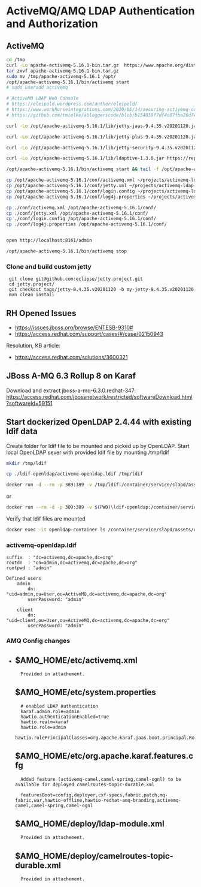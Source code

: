 # ActiveMQ/AMQ LDAP Authentication and Authorization

## ActiveMQ

```bash
cd /tmp
curl -Lo apache-activemq-5.16.1-bin.tar.gz  https://www.apache.org/dist/activemq/5.16.1/apache-activemq-5.16.1-bin.tar.gz
tar zxvf apache-activemq-5.16.1-bin.tar.gz
sudo mv /tmp/apache-activemq-5.16.1 /opt/
/opt/apache-activemq-5.16.1/bin/activemq start
# sudo useradd activemq

# ActiveMQ LDAP Web Console
# https://eleipold.wordpress.com/author/eleipold/ 
# https://www.workhorseintegrations.com/2020/05/14/securing-activemq-console-with-ldap/
# https://github.com/tmielke/abloggerscode/blob/b154059f7df4c87fba26d7e65ad1dbb374a713c3/Articles/Blog/AMQJettyLDAP/jetty.xml

curl -Lo /opt/apache-activemq-5.16.1/lib/jetty-jaas-9.4.35.v20201120.jar https://repo1.maven.org/maven2/org/eclipse/jetty/jetty-jaas/9.4.35.v20201120/jetty-jaas-9.4.35.v20201120.jar

curl -Lo /opt/apache-activemq-5.16.1/lib/jetty-plus-9.4.35.v20201120.jar https://repo1.maven.org/maven2/org/eclipse/jetty/jetty-plus/9.4.35.v20201120/jetty-plus-9.4.35.v20201120.jar

curl -Lo /opt/apache-activemq-5.16.1/lib/jetty-security-9.4.35.v20201120.jar https://repo1.maven.org/maven2/org/eclipse/jetty/jetty-security/9.4.35.v20201120/jetty-security-9.4.35.v20201120.jar

curl -Lo /opt/apache-activemq-5.16.1/lib/ldaptive-1.3.0.jar https://repo1.maven.org/maven2/org/ldaptive/ldaptive/1.3.0/ldaptive-1.3.0.jar

/opt/apache-activemq-5.16.1/bin/activemq start && tail -f /opt/apache-activemq-5.16.1/data/activemq.log

cp /opt/apache-activemq-5.16.1/conf/activemq.xml ~/projects/activemq-ldap-authorization/conf
cp /opt/apache-activemq-5.16.1/conf/jetty.xml ~/projects/activemq-ldap-authorization/conf
cp /opt/apache-activemq-5.16.1/conf/login.config ~/projects/activemq-ldap-authorization/conf
cp /opt/apache-activemq-5.16.1/conf/log4j.properties ~/projects/activemq-ldap-authorization/conf

cp ./conf/activemq.xml /opt/apache-activemq-5.16.1/conf/
cp ./conf/jetty.xml /opt/apache-activemq-5.16.1/conf/
cp ./conf/login.config /opt/apache-activemq-5.16.1/conf/
cp ./conf/log4j.properties /opt/apache-activemq-5.16.1/conf/


open http://localhost:8161/admin

/opt/apache-activemq-5.16.1/bin/activemq stop
```

### Clone and build custom jetty

```shell
 git clone git@github.com:eclipse/jetty.project.git
 cd jetty.project/
 git checkout tags/jetty-9.4.35.v20201120 -b my-jetty-9.4.35.v20201120
 mvn clean install
 ```

## RH Opened Issues

* https://issues.jboss.org/browse/ENTESB-9310#
* https://access.redhat.com/support/cases/#/case/02150943

Resolution, KB article:

* https://access.redhat.com/solutions/3600321

## JBoss A-MQ 6.3 Rollup 8 on Karaf

Download and extract jboss-a-mq-6.3.0.redhat-347: https://access.redhat.com/jbossnetwork/restricted/softwareDownload.html?softwareId=59151

## Start dockerized OpenLDAP 2.4.44 with existing ldif data

Create folder for ldif file to be mounted and picked up by OpenLDAP. Start local OpenLDAP sever with provided ldif file by mounting /tmp/ldif

```bash
mkdir /tmp/ldif

cp ./ldif-openldap/activemq-openldap.ldif /tmp/ldif

docker run -d --rm -p 389:389 -v /tmp/ldif:/container/service/slapd/assets/config/bootstrap/ldif/custom -e LDAP_DOMAIN=activemq.apache.org -e LDAP_ORGANISATION="Apache ActiveMQ Test Org" -e LDAP_ROOTPASS=admin --name openldap-container osixia/openldap:1.2.1 --copy-service
```

or

```bash
docker run --rm -d -p 389:389 -v $(PWD)\ldif-openldap:/container/service/slapd/assets/config/bootstrap/ldif/custom -e LDAP_DOMAIN=activemq.apache.org -e LDAP_ORGANISATION="Apache ActiveMQ Test Org" -e LDAP_ROOTPASS=admin --name openldap-container osixia/openldap:1.2.1 --copy-service
```

Verify that ldif files are mounted

```bash
docker exec -it openldap-container ls /container/service/slapd/assets/config/bootstrap/ldif/custom
```
	
### activemq-openldap.ldif

```text
suffix	: "dc=activemq,dc=apache,dc=org"
rootdn	: "cn=admin,dc=activemq,dc=apache,dc=org"
rootpwd	: "admin"

Defined users 
	admin
		dn: "uid=admin,ou=User,ou=ActiveMQ,dc=activemq,dc=apache,dc=org"
		userPassword: "admin"

	client
		dn: "uid=client,ou=User,ou=ActiveMQ,dc=activemq,dc=apache,dc=org"
		userPassword: "admin"
```

### AMQ Config changes
-	
	$AMQ_HOME/etc/activemq.xml 
	-
		
		Provided in attachement.
	
	$AMQ_HOME/etc/system.properties
	-
		# enabled LDAP Authentication
		karaf.admin.role=admin
		hawtio.authenticationEnabled=true
		hawtio.realm=karaf
		hawtio.role=admin
		hawtio.rolePrincipalClasses=org.apache.karaf.jaas.boot.principal.RolePrincipal,org.apache.karaf.jaas.modules.RolePrincipal,org.apache.karaf.jaas.boot.principal.GroupPrincipal
		
	$AMQ_HOME/etc/org.apache.karaf.features.cfg
	-
		Added feature (activemq-camel,camel-spring,camel-ognl) to be available for deployed camelroutes-topic-durable.xml
		
		featuresBoot=config,deployer,cxf-specs,fabric,patch,mq-fabric,war,hawtio-offline,hawtio-redhat-amq-branding,activemq-camel,camel-spring,camel-ognl
	
	
	$AMQ_HOME/deploy/ldap-module.xml
	-
		Provided in attachement.	

	$AMQ_HOME/deploy/camelroutes-topic-durable.xml
	-
	
		Provided in attachement.

